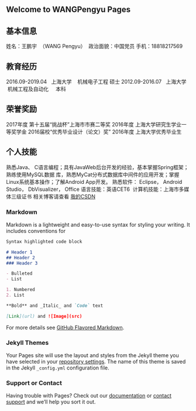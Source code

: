 ## Welcome to WANGPengyu Pages
## 基本信息
  姓名：王鹏宇  （WANG Pengyu）  政治面貌：中国党员
  手机：18818217569

## 教育经历
  2016.09-2019.04   上海大学    机械电子工程         硕士
  2012.09-2016.07   上海大学    机械工程及自动化     本科
## 荣誉奖励
  2017年度 第十五届“挑战杯”上海市市赛二等奖
  2016年度 上海大学研究生学业一等奖学金
  2016届校“优秀毕业设计（论文）奖”
  2016年度 上海大学优秀毕业生
## 个人技能
  熟悉Java、 C语言编程；具有JavaWeb后台开发的经验，基本掌握Spring框架；熟练使用MySQL数据
库，熟悉MyCat分布式数据库中间件的应用开发；掌握Linux系统基本操作；了解Android App开发。
  熟悉软件： Eclipse， Android Studio， DbVisualizer， Office
  语言技能：英语CET6
  计算机技能：上海市多媒体三级证书
相关博客请查看 [我的CSDN](http://blog.csdn.net/Py_Wang) 

### Markdown

Markdown is a lightweight and easy-to-use syntax for styling your writing. It includes conventions for

```markdown
Syntax highlighted code block

# Header 1
## Header 2
### Header 3

- Bulleted
- List

1. Numbered
2. List

**Bold** and _Italic_ and `Code` text

[Link](url) and ![Image](src)
```

For more details see [GitHub Flavored Markdown](https://guides.github.com/features/mastering-markdown/).

### Jekyll Themes

Your Pages site will use the layout and styles from the Jekyll theme you have selected in your [repository settings](https://github.com/PY-WANG/pywang.github.com/settings). The name of this theme is saved in the Jekyll `_config.yml` configuration file.

### Support or Contact

Having trouble with Pages? Check out our [documentation](https://help.github.com/categories/github-pages-basics/) or [contact support](https://github.com/contact) and we’ll help you sort it out.
